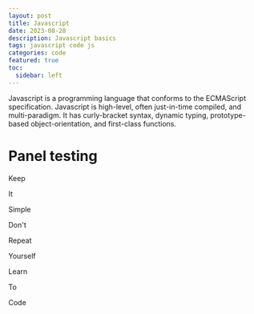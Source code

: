 ```yaml
---
layout: post
title: Javascript
date: 2023-08-28
description: Javascript basics
tags: javascript code js
categories: code
featured: true
toc:
  sidebar: left
---
```

<script src="{{ site.baseurl }}{% assets/js/jsmyself/panels.js %}"></script>
Javascript is a programming language that conforms to the ECMAScript specification. Javascript is high-level, often just-in-time compiled, and multi-paradigm. It has curly-bracket syntax, dynamic typing, prototype-based object-orientation, and first-class functions.

# Panel testing
  <div class="panels">
    <div class="panel panel1">
      <p>Keep</p>
      <p>It</p>
      <p>Simple</p>
    </div>
    <div class="panel panel2">
      <p>Don't</p>
      <p>Repeat</p>
      <p>Yourself</p>
    </div>
    <div class="panel panel3">
      <p>Learn</p>
      <p>To</p>
      <p>Code</p>
    </div>
  </div>
